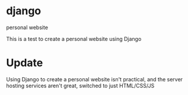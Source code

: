 # django
personal website

This is a test to create a personal website using Django

# Update

Using Django to create a personal website isn't practical, and the server hosting services aren't great, switched to just HTML/CSS/JS
